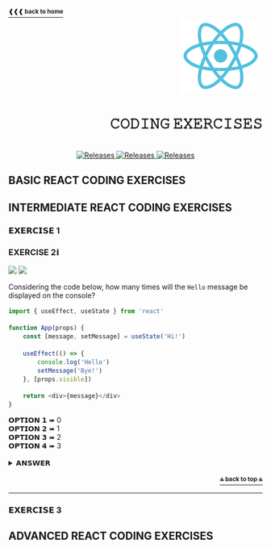 <a name="top"></a>

<a href="https://github.com/LisKorzun/react---technical-assignments/tree/main#readme-top">
    <sup><b>❰❰❰ back to home</b></sup>
</a>

<div align="right">
    <a href="https://react.dev/">
        <img alt="react logo" src="/react-logo.png" height="150"/>
    </a>
    <h1>𝙲𝙾𝙳𝙸𝙽𝙶 𝙴𝚇𝙴𝚁𝙲𝙸𝚂𝙴𝚂</h1>
</div>
<br />

<div align="center">
    <a href="#basic-react-coding-exercises">
        <img alt="Releases" src="https://img.shields.io/badge/BASIC%20EXERCISES-0-white?&logo=codeforces&logoColor=white&labelColor=DB6BAD&style=for-the-badge" />
    </a>
    <a href="#intermediate-react-coding-exercises">
        <img alt="Releases" src="https://img.shields.io/badge/INTERMEDIATE%20EXERCISES-1-white?&logo=codeforces&logoColor=white&labelColor=6B75DB&style=for-the-badge" />
    </a>
    <a href="#advanced-react-coding-exercises">
        <img alt="Releases" src="https://img.shields.io/badge/ADVANCED%20EXERCISES-0-white?&logo=codeforces&logoColor=white&labelColor=44AC99&style=for-the-badge" />
    </a>
</div>

## BASIC REACT CODING EXERCISES

## INTERMEDIATE REACT CODING EXERCISES
### 𝗘𝗫𝗘𝗥𝗖𝗜𝗦𝗘 1


### EXERCISE 2𝕚
![][Intermediate] [![][useEffect Badge]][useEffect Link]

Considering the code below, how many times will the `Hello` message be displayed on the console?

```js
import { useEffect, useState } from 'react'

function App(props) {
    const [message, setMessage] = useState('Hi!')

    useEffect(() => {
        console.log('Hello')
        setMessage('Bye!')
    }, [props.visible])

    return <div>{message}</div>
}
```
<div>𝗢𝗣𝗧𝗜𝗢𝗡 𝟭 ➠ 0 </div>
<div>𝗢𝗣𝗧𝗜𝗢𝗡 𝟮 ➠ 1 </div>
<div>𝗢𝗣𝗧𝗜𝗢𝗡 𝟯 ➠ 2 </div>
<div>𝗢𝗣𝗧𝗜𝗢𝗡 𝟰 ➠ 3 </div>
<br />
<details><summary>𝗔𝗡𝗦𝗪𝗘𝗥</summary>
<p>

##### 𝗢𝗣𝗧𝗜𝗢𝗡 𝟮
When the component is added to the DOM, React will run your setup function with your Effect’s logic.
Since the dependency is not changed, setup function won't be run during re-render.

<sup>🔖 <b>NOTE:</b> When Strict Mode is on, React will run one extra <b>development-only</b> 
setup+cleanup cycle before the first real setup.
This is just a stress-test that verifies your Effect’s logic is implemented correctly.</sup>
<a href="https://react.dev/reference/react/useEffect#my-effect-runs-twice-when-the-component-mounts"><sup><b>See more ❱❱❱</b></sup></a>
</p>
</details>
<br/>
<div align='right'><a href="#top"><sup><b>🔝 back to top 🔝</b></sup></a></div>
<hr/>

### 𝗘𝗫𝗘𝗥𝗖𝗜𝗦𝗘 3

## ADVANCED REACT CODING EXERCISES


<!-- REFERENCE LINKS -->
[useEffect Link]: https://react.dev/reference/react/useEffect

<!-- BADGES -->
[useEffect Badge]: https://img.shields.io/badge/Hook-useEffect-149eca.svg?&labelColor=23272f&logo=react

<!-- LEVELS LABELS -->
[Basic]: https://img.shields.io/badge/BASIC-DB6BAD?&logo=codeforces&logoColor=white&labelColor=DB6BAD
[Advanced]: https://img.shields.io/badge/ADVANCED-44AC99?&logo=codeforces&logoColor=white&labelColor=44AC99
[Intermediate]: https://img.shields.io/badge/INTERMEDIATE-6B75DB?&logo=codeforces&logoColor=white&labelColor=6B75DB

